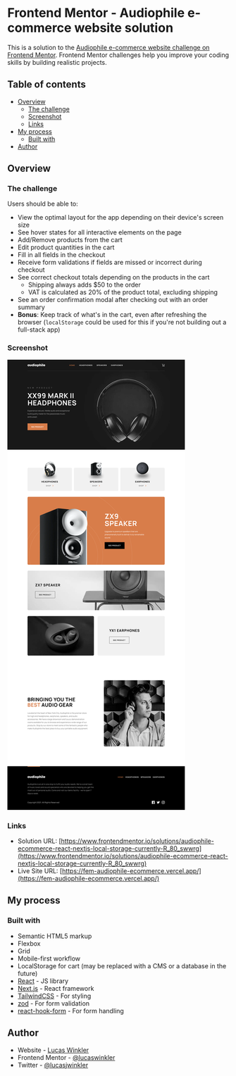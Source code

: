 # Frontend Mentor - Audiophile e-commerce website solution

This is a solution to the [Audiophile e-commerce website challenge on Frontend Mentor](https://www.frontendmentor.io/challenges/audiophile-ecommerce-website-C8cuSd_wx). Frontend Mentor challenges help you improve your coding skills by building realistic projects.

## Table of contents

- [Overview](#overview)
  - [The challenge](#the-challenge)
  - [Screenshot](#screenshot)
  - [Links](#links)
- [My process](#my-process)
  - [Built with](#built-with)
- [Author](#author)

## Overview

### The challenge

Users should be able to:

- View the optimal layout for the app depending on their device's screen size
- See hover states for all interactive elements on the page
- Add/Remove products from the cart
- Edit product quantities in the cart
- Fill in all fields in the checkout
- Receive form validations if fields are missed or incorrect during checkout
- See correct checkout totals depending on the products in the cart
  - Shipping always adds $50 to the order
  - VAT is calculated as 20% of the product total, excluding shipping
- See an order confirmation modal after checking out with an order summary
- **Bonus**: Keep track of what's in the cart, even after refreshing the browser (`localStorage` could be used for this if you're not building out a full-stack app)

### Screenshot

![](./screenshot.png)

### Links

- Solution URL: [https://www.frontendmentor.io/solutions/audiophile-ecommerce-react-nextjs-local-storage-currently-R_80_swwrg](https://www.frontendmentor.io/solutions/audiophile-ecommerce-react-nextjs-local-storage-currently-R_80_swwrg)
- Live Site URL: [https://fem-audiophile-ecommerce.vercel.app/](https://fem-audiophile-ecommerce.vercel.app/)

## My process

### Built with

- Semantic HTML5 markup
- Flexbox
- Grid
- Mobile-first workflow
- LocalStorage for cart (may be replaced with a CMS or a database in the future)
- [React](https://reactjs.org/) - JS library
- [Next.js](https://nextjs.org/) - React framework
- [TailwindCSS](https://tailwindcss.com/) - For styling
- [zod](https://zod.dev/) - For form validation
- [react-hook-form](https://react-hook-form.com/) - For form handling

## Author

- Website - [Lucas Winkler](https://www.lucaswinkler.dev)
- Frontend Mentor - [@lucaswinkler](https://www.frontendmentor.io/profile/lucaswinkler)
- Twitter - [@lucasjwinkler](https://www.twitter.com/lucasjwinkler)
